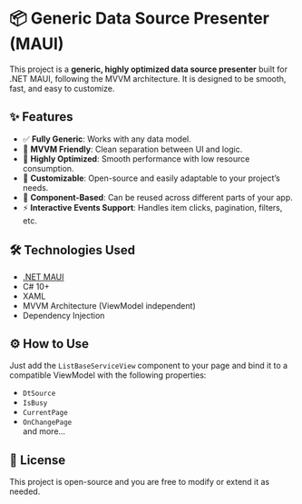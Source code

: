 # 📦 Generic Data Source Presenter (MAUI)

This project is a **generic, highly optimized data source presenter** built for .NET MAUI, following the MVVM architecture. It is designed to be smooth, fast, and easy to customize.

## ✨ Features

- ✅ **Fully Generic**: Works with any data model.
- 🧠 **MVVM Friendly**: Clean separation between UI and logic.
- 🚀 **Highly Optimized**: Smooth performance with low resource consumption.
- 🎨 **Customizable**: Open-source and easily adaptable to your project’s needs.
- 🔧 **Component-Based**: Can be reused across different parts of your app.
- ⚡ **Interactive Events Support**: Handles item clicks, pagination, filters, etc.

## 🛠️ Technologies Used

- [.NET MAUI](https://learn.microsoft.com/en-us/dotnet/maui/)
- C# 10+
- XAML
- MVVM Architecture (ViewModel independent)
- Dependency Injection

## ⚙️ How to Use

Just add the `ListBaseServiceView` component to your page and bind it to a compatible ViewModel with the following properties:

- `DtSource`
- `IsBusy`
- `CurrentPage`
- `OnChangePage`  
and more...

## 📌 License

This project is open-source and you are free to modify or extend it as needed.
